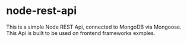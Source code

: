 # node-rest-api
This is a simple Node REST Api, connected to MongoDB via Mongoose. This Api is built to be used on frontend frameworks exmples.
